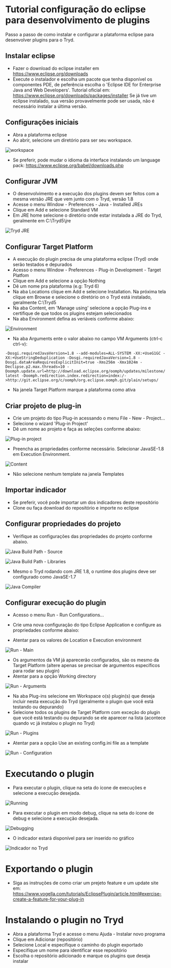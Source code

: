 # Tutorial configuração do eclipse para desenvolvimento de plugins

Passo a passo de como instalar e configurar a plataforma eclipse para desenvolver plugins para o Tryd.

## Instalar eclipse
  * Fazer o download do eclipse installer em https://www.eclipse.org/downloads
  * Execute o instalador e escolha um pacote que tenha disponível os componentes PDE, de peferência escolha o 'Eclipse IDE for Enterprise Java and Web Developers'. Tutorial oficial em: https://www.eclipse.org/downloads/packages/installer
Se já tive um eclipse instalado, sua versão provavelmente pode ser usada, não é necessário instalar a última versão.

## Configurações iniciais
  * Abra a plataforma eclipse
  * Ao abrir, selecione um diretório para ser seu workspace.

  ![workspace](workspace.png)

* Se preferir, pode mudar o idioma da interface instalando um language pack: https://www.eclipse.org/babel/downloads.php

## Configurar JVM
  * O desenvolvimento e a execução dos plugins devem ser feitos com a mesma versão JRE que vem junto com o Tryd, versão 1.8
  * Acesse o menu Window - Preferences - Java - Installed JREs
  * Clique em Add e selecione Standard VM
  * Em JRE home selecione o diretório onde estar instalada a JRE do Tryd, geralmente em C:\Tryd5\jre

  ![Tryd JRE](jre.png)
  
## Configurar Target Platform
  * A execução do plugin precisa de uma plataforma eclipse (Tryd) onde serão testados e depurados
  * Acesso o menu Window - Preferences - Plug-in Development - Target Platfom
  * Clique em Add e selecione a opção Nothing
  * Dê um nome pra plataforma (e.g: Tryd 6)
  * Na aba Locations clique em Add e selecione Installation. Na próxima tela clique em Browse e selecione o diretório on o Tryd está instalado, geralmente C:\Tryd5
  * Na aba Content, em 'Manage using' selecione a opção Plug-ins e certifique de que todos os plugins estejam selecionados
  * Na aba Environment defina as veriáveis conforme abaixo:

  ![Environment](platform_env.png)

  * Na aba Arguments ente o valor abaixo no campo VM Arguments (ctrl-c ctrl-v):
  
  `-Dosgi.requiredJavaVersion=1.8 --add-modules=ALL-SYSTEM -XX:+UseG1GC -XX:+UseStringDeduplication -Dosgi.requiredJavaVersion=1.8 -Dosgi.dataAreaRequiresExplicitInit=true -Xms256m -Xmx1024m -Declipse.p2.max.threads=10 -Doomph.update.url=http://download.eclipse.org/oomph/updates/milestone/latest -Doomph.redirection.index.redirection=index:/->http://git.eclipse.org/c/oomph/org.eclipse.oomph.git/plain/setups/`
  * Na janela Target Platform marque a plataforma como ativa

## Criar projeto de plug-in
 * Crie um projeto do tipo Plug-in acessando o menu File - New - Project...
 * Selecione o wizard 'Plug-in Project'
 * Dê um nome ao projeto e faça as seleções conforme abaixo:

 ![Plug-in project](project_wizard_1.png)

 * Preencha as propriedades conforme necessário. Selecionar JavaSE-1.8 em Execution Environment.

 ![Content](project_wizard_2.png)
 
 * Não selecione nenhum template na janela Templates

## Importar indicador
 * Se preferir, você pode importar um dos indicadores deste repositório
 * Clone ou faça download do repositório e importe no eclipse

## Configurar propriedades do projeto
 * Verifique as configurações das propriedades do projeto conforme abaixo.
 
 ![Java Build Path - Source](properties_souce.png)
 
 ![Java Build Path - Libraries](properties_libraries.png)
 
 * Mesmo o Tryd rodando com JRE 1.8, o runtime dos plugins deve ser configurado como JavaSE-1.7

 ![Java Compiler](properties_compiler.png)
 
## Configurar execução do plugin

 * Acesso o menu Run - Run Configurations...
 * Crie uma nova configuração do tipo Eclipse Application e configure as propriedades conforme abaixo:

* Atentar para os valores de Location e Execution environment

![Run - Main](run_main.png)

 * Os argumentos da VM já aparecerão configurados, são os mesmo da Target Platform (altere apenas se precisar de argumentos específicos para rodar seu plugin)
 * Atentar para a opção Working directory

![Run - Arguments](run_arguments.png)

 * Na aba Plug-ins selecione em Workspace o(s) plugin(s) que deseja incluir nesta execução do Tryd (geralmente o plugin que você está testando ou depurando)
 * Selecione todos os plugins de Target Platform com exceção do plugin que você está testando ou depurando se ele aparecer na lista (acontece quando vc já instalou o plugin no Tryd)
 
 ![Run - Plugins](run_plugins.png)

 * Atentar para a opção Use an existing config.ini file as a template

 ![Run - Configuration](run_configuration.png)

# Executando o plugin
 * Para executar o plugin, clique na seta do ícone de execuções e selecione a execução desejada.

 ![Running](running.png)
 
 * Para executar o plugin em modo debug, clique na seta do ícone de debug e selecione a execução desejada.

 ![Debugging](debugging.png)
 
 * O indicador estará disponível para ser inserido no gráfico

 ![Indicador no Tryd](tryd_inserir_indicador.png)

# Exportando o plugin
 * Siga as instruções de como criar um prejeto feature e um update site em: https://www.vogella.com/tutorials/EclipsePlugin/article.html#exercise-create-a-feature-for-your-plug-in

# Instalando o plugin no Tryd
 * Abra a plataforma Tryd e acesse o menu Ajuda - Instalar novo programa
 * Clique em Adicionar (repositório)
 * Selecione Local e especifique o caminho do plugin exportado
 * Especifique um nome para identificar esse repositório
 * Escolha o repositório adicionado e marque os plugins que deseja instalar
